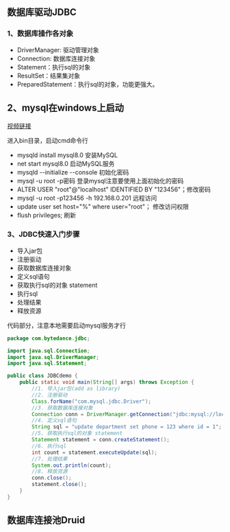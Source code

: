 ## 数据库驱动JDBC

### 1、数据库操作各对象

- DriverManager: 驱动管理对象
- Connection: 数据库连接对象
- Statement：执行sql的对象
- ResultSet：结果集对象
- PreparedStatement：执行sql的对象，功能更强大。

## 2、mysql在windows上启动

[视频链接](https://www.bilibili.com/video/BV1RJ41137BL?p=2)

进入bin目录，启动cmd命令行

- mysqld install mysql8.0  安装MySQL
- net start mysql8.0 启动MySQL服务
- mysqld --initialize --console 初始化密码
- mysql -u root -p密码 登录mysql注意要使用上面初始化的密码
- ALTER USER "root"@"localhost" IDENTIFIED BY "123456"；修改密码
- mysql -u root -p123456 -h 192.168.0.201 远程访问
- update user set host="%" where user="root"； 修改访问权限
-   flush privileges; 刷新

### 3、JDBC快速入门步骤

- 导入jar包
- 注册驱动
- 获取数据库连接对象
- 定义sql语句
- 获取执行sql的对象 statement
- 执行sql
- 处理结果
- 释放资源

代码部分，注意本地需要启动mysql服务才行

```java
package com.bytedance.jdbc;

import java.sql.Connection;
import java.sql.DriverManager;
import java.sql.Statement;

public class JDBCdemo {
    public static void main(String[] args) throws Exception {
        //1. 导入jar包(add as library)
        //2. 注册驱动
        Class.forName("com.mysql.jdbc.Driver");
        //3. 获取数据库连接对象
        Connection conn = DriverManager.getConnection("jdbc:mysql://localhost:3306/yaojun?serverTimezone=UTC", "root","123456");
        //4. 定义sql语句
        String sql = "update department set phone = 123 where id = 1";
        //5. 获取执行sql的对象 statement
        Statement statement = conn.createStatement();
        //6. 执行sql
        int count = statement.executeUpdate(sql);
        //7. 处理结果
        System.out.println(count);
        //8. 释放资源
        conn.close();
        statement.close();
    }
}
```



## 数据库连接池Druid

